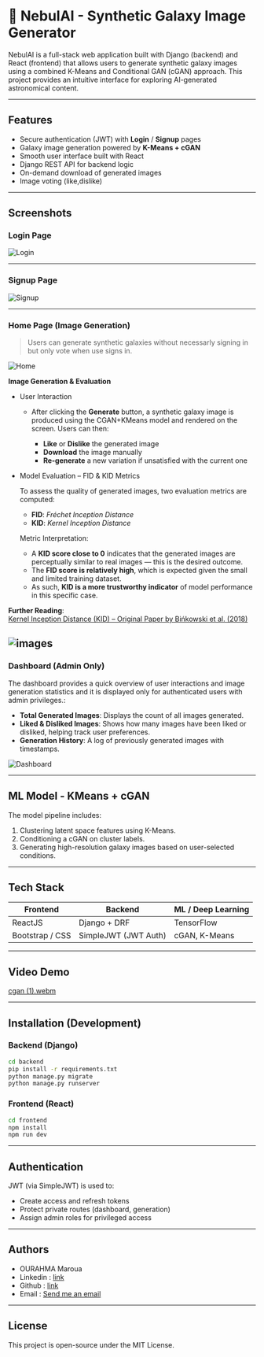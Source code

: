 ﻿# 🌌 NebulAI - Synthetic Galaxy Image Generator

NebulAI is a full-stack web application built with Django (backend) and React (frontend) that allows users to generate synthetic galaxy images using a combined K-Means and Conditional GAN (cGAN) approach. This project provides an intuitive interface for exploring AI-generated astronomical content.

---

##  Features

* Secure authentication (JWT) with **Login** / **Signup** pages
* Galaxy image generation powered by **K-Means + cGAN**
* Smooth user interface built with React
* Django REST API for backend logic
* On-demand download of generated images
* Image voting (like,dislike)

---

## Screenshots

### Login Page

![Login](screenshots/login.jpeg)

---

### Signup Page

![Signup](screenshots/signup.jpeg)

---

### Home Page (Image Generation)

> Users can generate synthetic galaxies without necessarly signing in but only vote when use signs in.

![Home](screenshots/acceuil.jpeg)

**Image Generation & Evaluation**

- User Interaction

    - After clicking the **Generate** button, a synthetic galaxy image is produced using the CGAN+KMeans model and rendered on the screen. Users can then:

        - **Like** or **Dislike** the generated image
        - **Download** the image manually
        - **Re-generate** a new variation if unsatisfied with the current one

- Model Evaluation – FID & KID Metrics

    To assess the quality of generated images, two evaluation metrics are computed:

    - **FID**: *Fréchet Inception Distance*  
    - **KID**: *Kernel Inception Distance*

    Metric Interpretation:

    - A **KID score close to 0** indicates that the generated images are perceptually similar to real images — this is the desired outcome.
    - The **FID score is relatively high**, which is expected given the small and limited training dataset.
    - As such, **KID is a more trustworthy indicator** of model performance in this specific case.

**Further Reading**:  
[Kernel Inception Distance (KID) – Original Paper by Bińkowski et al. (2018)](https://arxiv.org/abs/1801.01401)

![images](screenshots/image_genere.jpeg)
---

### Dashboard (Admin Only)

The dashboard provides a quick overview of user interactions and image generation statistics and it is displayed only for authenticated users with admin privileges.:

* **Total Generated Images**: Displays the count of all images generated.
* **Liked & Disliked Images**: Shows how many images have been liked or disliked, helping track user preferences.
* **Generation History**: A log of previously generated images with timestamps. 


![Dashboard](screenshots/dashboard.jpeg)


---

## ML Model - KMeans + cGAN

The model pipeline includes:

1. Clustering latent space features using K-Means.
2. Conditioning a cGAN on cluster labels.
3. Generating high-resolution galaxy images based on user-selected conditions.

---

## Tech Stack

| Frontend        | Backend              | ML / Deep Learning   |
| --------------- | -------------------- | -------------------- |
| ReactJS         | Django + DRF         | TensorFlow |
| Bootstrap / CSS | SimpleJWT (JWT Auth) | cGAN, K-Means        |

---
## Video Demo


[cgan (1).webm](https://github.com/user-attachments/assets/eac40c76-03df-4a91-a601-cc41e12d6b88)

---

##  Installation (Development)

### Backend (Django)

```bash
cd backend
pip install -r requirements.txt
python manage.py migrate
python manage.py runserver
```

### Frontend (React)

```bash
cd frontend
npm install
npm run dev
```

---

## Authentication

JWT (via SimpleJWT) is used to:

* Create access and refresh tokens
* Protect private routes (dashboard, generation)
* Assign admin roles for privileged access

---

## Authors

* OURAHMA Maroua
* Linkedin : [link](https://www.linkedin.com/in/maroua-ourahma/)
* Github : [link](https://github.com/ourahma)
* Email : [Send me an email](mailto:marouaourahma@gmail.com)

---

## License

This project is open-source under the MIT License.
